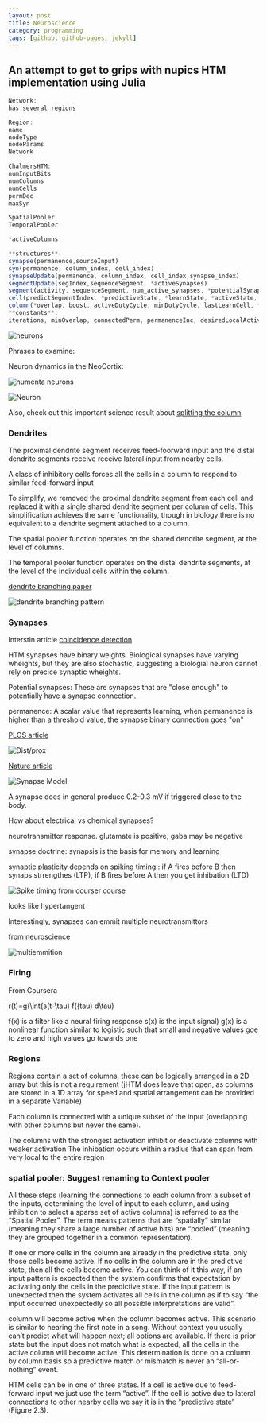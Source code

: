 ```yaml
---
layout: post
title: Neuroscience
category: programming
tags: [github, github-pages, jekyll]
---
```


## An attempt to get to grips with nupics HTM implementation using Julia 

```javascript
Network: 
has several regions
```

```javascript
Region: 
name
nodeType
nodeParams
Network
```

```javascript
ChalmersHTM: 
numInputBits
numColumns
numCells
permDec
maxSyn

SpatialPooler
TemporalPooler

*activeColumns
```

```javascript
**structures**: 
synapse(permanence,sourceInput)
syn(permanence, column_index, cell_index)
synapseUpdate(permanence, column_index, cell_index,synapse_index)
segmentUpdate(segIndex,sequenceSegment, *activeSynapses)
segment(activity, sequenceSegment, num_active_synapses, *potentialSynapses, *connectedSynapses)
cell(predictSegmentIndex, *predictiveState, *learnState, *activeState, *segment)
column(*overlap, boost, activeDutyCycle, minDutyCycle, lastLearnCell, *potentialSynapses, *connectedSynapses, *neighbors)
**constants**: 
iterations, minOverlap, connectedPerm, permanenceInc, desiredLocalActivity, inhibitionRadius, cellsPerColumn, activationThreshold, minThreshold, maxSynapseCount, initialPerm, state {activeState , learnState }, *mInput, segmentUpdateList)
```

![neurons](https://dl.dropboxusercontent.com/u/38371278/sparseHTM.jpg)

Phrases to examine:

Neuron dynamics in the NeoCortix:

![numenta neurons](https://dl.dropboxusercontent.com/u/38371278/HTMneuron.jpg)

![Neuron](http://www.helcohi.com/sse/images/body/1-4ci.gif)

Also, check out this important science result about [splitting the column](http://www.neuwritewest.org/blog/4167?rq=splitting)

### Dendrites

The proximal dendrite segment receives feed-foorward input and the distal dendrite segments receive receive lateral input from nearby cells.

A class of inhibitory cells forces all the cells in a column to respond to similar feed-forward input

To simplify, we removed the proximal dendrite segment from each cell and replaced it with a single shared dendrite segment per column of cells. This simplification achieves the same functionality, though in biology there is no equivalent to a dendrite segment attached to a column.

The spatial pooler function operates on the shared dendrite segment, at the level of columns.

The temporal pooler function operates on the distal dendrite segments, at the level of the individual cells within the column.

[dendrite branching paper](http://www.frontiersin.org/Journal/10.3389/fnana.2011.00005/full)

![dendrite branching pattern](http://c431376.r76.cf2.rackcdn.com/8471/fnana-05-00005-HTML/image_m/fnana-05-00005-g006.jpg)

### Synapses

Interstin article [coincidence detection](http://en.wikipedia.org/wiki/Coincidence_detection_in_neurobiology)

HTM synapses have binary weights. Biological synapses have varying wheights, but they are also stochastic, suggesting a biologial neuron cannot rely on precice synaptic wheights.

Potential synapses: These are synapses that are "close enough" to potentially have a synapse connection. 

permanence: A scalar value that represents learning, when permanence is higher than a threshold value, the synapse binary connection goes "on"

[PLOS article](http://www.ploscompbiol.org/article/info%3Adoi%2F10.1371%2Fjournal.pcbi.1002599)

![Dist/prox](http://www.ploscompbiol.org/article/fetchObject.action?uri=info:doi/10.1371/journal.pcbi.1002599.g004&representation=PNG_I)

[Nature article](http://www.nature.com/nrn/journal/v9/n3/box/nrn2286_BX2.html)

![Synapse Model](http://www.nature.com/nrn/journal/v9/n3/images/nrn2286-i2.jpg)

A synapse does in general produce 0.2-0.3 mV if triggered close to the body.


How about electrical vs chemical synapses?

neurotransmittor response. glutamate is positive, gaba may be negative

synapse doctrine: synapsis is the basis for memory and learning

synaptic plasticity depends on spiking timing.: if A fires before B then synaps strrengthes (LTP), if B fires before A then you get inhibation (LTD)

![Spike timing from courser course](https://dl.dropboxusercontent.com/u/38371278/SpikeTiming.jpg)

looks like hypertangent

Interestingly, synapses can emmit multiple neurotransmittors

from [neuroscience](http://www.ncbi.nlm.nih.gov/books/NBK10818/)

![multiemmition](http://www.ncbi.nlm.nih.gov/books/NBK10818/bin/ch6f5.jpg)

### Firing

From Coursera

r(t)=g(\int{s(t-\tau) f({tau) d\tau)

f(x) is a filter like a neural firing response
s(x) is the input signal)
g(x) is a nonlinear function similar to logistic such that small and negative values goe to zero and high values go towards one


### Regions

Regions contain a set of columns, these can be logically arranged in a 2D array but this is not a requirement (jHTM does leave that open, as columns are stored in a 1D array for speed and spatial arrangement can be provided in a separate Variable)

Each column is connected with a unique subset of the input (overlapping with other columns but never the same).

The columns with the strongest activation inhibit or deactivate columns with weaker activation The inhibation occurs within a radius that can span from very local to the entire region

### spatial pooler: Suggest renaming to Context pooler

All these steps (learning the connections to each column from a subset of the inputs, determining the level of input to each column, and using inhibition to select a sparse set of active columns) is referred to as the “Spatial Pooler”. The term means patterns that are “spatially” similar (meaning they share a large number of active bits) are “pooled” (meaning they are grouped together in a common representation).


If one or more cells in the column are already in the predictive state, only those cells become active. If no cells in the column are in the predictive state, then all the cells become active. You can think of it this way, if an input pattern is expected then the system confirms that expectation by activating only the cells in the predictive state. If the input pattern is unexpected then the system activates all cells in the column as if to say “the input occurred unexpectedly so all possible interpretations are valid”.

column will become active when the column becomes active. This scenario is similar to hearing the first note in a song. Without context you usually can’t predict what will happen next; all options are available. If there is prior state but the input does not match what is expected, all the cells in the active column will become active. This determination is done on a column by column basis so a predictive match or mismatch is never an “all-or-nothing” event.

HTM cells can be in one of three states. If a cell is active due to feed-forward input we just use the term “active”. If the cell is active due to lateral connections to other nearby cells we say it is in the “predictive state” (Figure 2.3).
